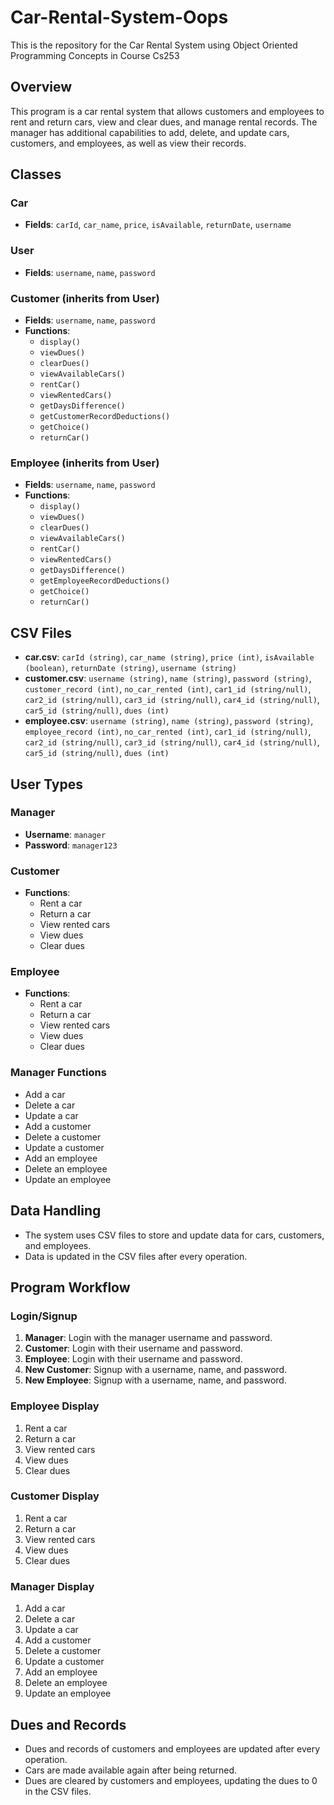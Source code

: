 # Car-Rental-System-Oops
This is the repository for the Car Rental System using Object Oriented Programming Concepts in Course Cs253

## Overview
This program is a car rental system that allows customers and employees to rent and return cars, view and clear dues, and manage rental records. The manager has additional capabilities to add, delete, and update cars, customers, and employees, as well as view their records.

## Classes
### Car
- **Fields**: `carId`, `car_name`, `price`, `isAvailable`, `returnDate`, `username`

### User
- **Fields**: `username`, `name`, `password`

### Customer (inherits from User)
- **Fields**: `username`, `name`, `password`
- **Functions**:
  - `display()`
  - `viewDues()`
  - `clearDues()`
  - `viewAvailableCars()`
  - `rentCar()`
  - `viewRentedCars()`
  - `getDaysDifference()`
  - `getCustomerRecordDeductions()`
  - `getChoice()`
  - `returnCar()`

### Employee (inherits from User)
- **Fields**: `username`, `name`, `password`
- **Functions**:
  - `display()`
  - `viewDues()`
  - `clearDues()`
  - `viewAvailableCars()`
  - `rentCar()`
  - `viewRentedCars()`
  - `getDaysDifference()`
  - `getEmployeeRecordDeductions()`
  - `getChoice()`
  - `returnCar()`

## CSV Files
- **car.csv**: `carId (string)`, `car_name (string)`, `price (int)`, `isAvailable (boolean)`, `returnDate (string)`, `username (string)`
- **customer.csv**: `username (string)`, `name (string)`, `password (string)`, `customer_record (int)`, `no_car_rented (int)`, `car1_id (string/null)`, `car2_id (string/null)`, `car3_id (string/null)`, `car4_id (string/null)`, `car5_id (string/null)`, `dues (int)`
- **employee.csv**: `username (string)`, `name (string)`, `password (string)`, `employee_record (int)`, `no_car_rented (int)`, `car1_id (string/null)`, `car2_id (string/null)`, `car3_id (string/null)`, `car4_id (string/null)`, `car5_id (string/null)`, `dues (int)`

## User Types
### Manager
- **Username**: `manager`
- **Password**: `manager123`

### Customer
- **Functions**:
  - Rent a car
  - Return a car
  - View rented cars
  - View dues
  - Clear dues

### Employee
- **Functions**:
  - Rent a car
  - Return a car
  - View rented cars
  - View dues
  - Clear dues

### Manager Functions
- Add a car
- Delete a car
- Update a car
- Add a customer
- Delete a customer
- Update a customer
- Add an employee
- Delete an employee
- Update an employee

## Data Handling
- The system uses CSV files to store and update data for cars, customers, and employees.
- Data is updated in the CSV files after every operation.

## Program Workflow
### Login/Signup
1. **Manager**: Login with the manager username and password.
2. **Customer**: Login with their username and password.
3. **Employee**: Login with their username and password.
4. **New Customer**: Signup with a username, name, and password.
5. **New Employee**: Signup with a username, name, and password.

### Employee Display
1. Rent a car
2. Return a car
3. View rented cars
4. View dues
5. Clear dues

### Customer Display
1. Rent a car
2. Return a car
3. View rented cars
4. View dues
5. Clear dues

### Manager Display
1. Add a car
2. Delete a car
3. Update a car
4. Add a customer
5. Delete a customer
6. Update a customer
7. Add an employee
8. Delete an employee
9. Update an employee

## Dues and Records
- Dues and records of customers and employees are updated after every operation.
- Cars are made available again after being returned.
- Dues are cleared by customers and employees, updating the dues to 0 in the CSV files.
